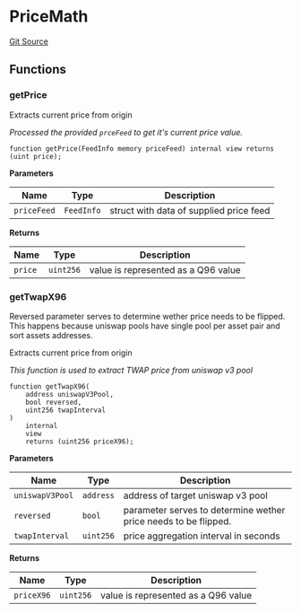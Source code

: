 # PriceMath
[Git Source](https://github.com/provisorDAO/arcanum-contracts/blob/275ab153e36267157a2ba5626f6cd734bad189ea/src/lib/Price.sol)


## Functions
### getPrice

Extracts current price from origin

*Processed the provided `prceFeed` to get it's current price value.*


```solidity
function getPrice(FeedInfo memory priceFeed) internal view returns (uint price);
```
**Parameters**

|Name|Type|Description|
|----|----|-----------|
|`priceFeed`|`FeedInfo`|struct with data of supplied price feed|

**Returns**

|Name|Type|Description|
|----|----|-----------|
|`price`|`uint256`|value is represented as a Q96 value|


### getTwapX96

Reversed parameter serves to determine wether price needs to be flipped. This happens because
uniswap
pools have single pool per asset pair and sort assets addresses.

Extracts current price from origin

*This function is used to extract TWAP price from uniswap v3 pool*


```solidity
function getTwapX96(
    address uniswapV3Pool,
    bool reversed,
    uint256 twapInterval
)
    internal
    view
    returns (uint256 priceX96);
```
**Parameters**

|Name|Type|Description|
|----|----|-----------|
|`uniswapV3Pool`|`address`|address of target uniswap v3 pool|
|`reversed`|`bool`|parameter serves to determine wether price needs to be flipped.|
|`twapInterval`|`uint256`|price aggregation interval in seconds|

**Returns**

|Name|Type|Description|
|----|----|-----------|
|`priceX96`|`uint256`|value is represented as a Q96 value|


